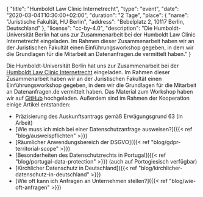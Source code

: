 {
    "title": "Humboldt Law Clinic Internetrecht",
    "type": "event",
    "date": "2020-03-04T10:30:00+02:00",
    "duration": "2 Tage",
    "place": {
        "name": "Juristische Fakultät, HU Berlin",
        "address": "Bebelplatz 2, 10117 Berlin, Deutschland"
    },
    "license": "cc-by-4.0",
    "description": "Die Humboldt-Universität Berlin hat uns zur Zusammenarbeit bei der Humboldt Law Clinic Internetrecht eingeladen. Im Rahmen dieser Zusammenarbeit haben wir an der Juristischen Fakultät einen Einführungsworkshop gegeben, in dem wir die Grundlagen für die Mitarbeit an Datenanfragen.de vermittelt haben."
}

Die Humboldt-Universität Berlin hat uns zur Zusammenarbeit bei der [Humboldt Law Clinic Internetrecht](http://www.hlci.de/) eingeladen. Im Rahmen dieser Zusammenarbeit haben wir an der Juristischen Fakultät einen Einführungsworkshop gegeben, in dem wir die Grundlagen für die Mitarbeit an Datenanfragen.de vermittelt haben. Das Material zum Workshop haben wir auf [GitHub](https://github.com/datenanfragen/material-hlci-2020) hochgeladen. Außerdem sind im Rahmen der Kooperation einige Artikel entstanden:

 - Präzisierung des Auskunftsantrags gemäß Erwägungsgrund 63 (in Arbeit)
 - [Wie muss ich mich bei einer Datenschutzanfrage ausweisen?]({{< ref "blog/ausweispflichten" >}})
 - [Räumlicher Anwendungsbereich der DSGVO]({{< ref "blog/gdpr-territorial-scope" >}})
 - [Besonderheiten des Datenschutzrechts in Portugal]({{< ref "blog/portugal-data-protection" >}}) (auch auf Portogiesisch verfügbar)
 - [Kirchlicher Datenschutz in Deutschland]({{< ref "blog/kirchlicher-datenschutz-in-deutschland" >}})
 - [Wie oft kann ich Anfragen an Unternehmen stellen?]({{< ref "blog/wie-oft-anfragen" >}})
